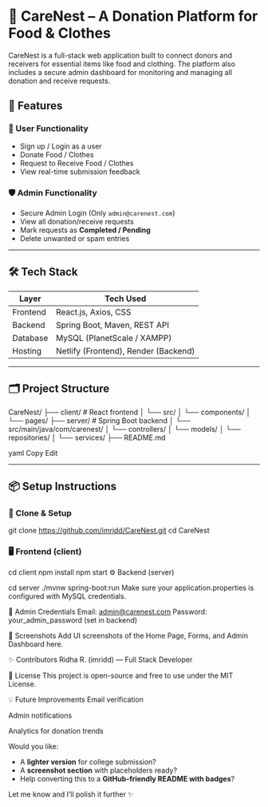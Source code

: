 # 🏡 CareNest – A Donation Platform for Food & Clothes

CareNest is a full-stack web application built to connect donors and receivers for essential items like food and clothing. The platform also includes a secure admin dashboard for monitoring and managing all donation and receive requests.


## 🧩 Features

### 👤 User Functionality
- Sign up / Login as a user
- Donate Food / Clothes
- Request to Receive Food / Clothes
- View real-time submission feedback

### 🛡️ Admin Functionality
- Secure Admin Login (Only `admin@carenest.com`)
- View all donation/receive requests
- Mark requests as **Completed / Pending**
- Delete unwanted or spam entries

---

## 🛠️ Tech Stack

| Layer     | Tech Used                    |
|-----------|------------------------------|
| Frontend  | React.js, Axios, CSS         |
| Backend   | Spring Boot, Maven, REST API |
| Database  | MySQL (PlanetScale / XAMPP)  |
| Hosting   | Netlify (Frontend), Render (Backend) |

---

## 🗂️ Project Structure

CareNest/
├── client/ # React frontend
│ └── src/
│ └── components/
│ └── pages/
├── server/ # Spring Boot backend
│ └── src/main/java/com/carenest/
│ └── controllers/
│ └── models/
│ └── repositories/
│ └── services/
├── README.md

yaml
Copy
Edit

---

## 📦 Setup Instructions

### 🔧 Clone & Setup

git clone https://github.com/imridd/CareNest.git
cd CareNest
###  🖥️ Frontend (client)

cd client
npm install
npm start
⚙️ Backend (server)

cd server
./mvnw spring-boot:run
Make sure your application.properties is configured with MySQL credentials.

🔐 Admin Credentials
Email: admin@carenest.com
Password: your_admin_password (set in backend)

📌 Screenshots
Add UI screenshots of the Home Page, Forms, and Admin Dashboard here.

✨ Contributors
Ridha R. (imridd) — Full Stack Developer

📝 License
This project is open-source and free to use under the MIT License.

💡 Future Improvements
Email verification

Admin notifications

Analytics for donation trends

Would you like:
- A **lighter version** for college submission?
- A **screenshot section** with placeholders ready?
- Help converting this to a **GitHub-friendly README with badges**?

Let me know and I’ll polish it further ✨
